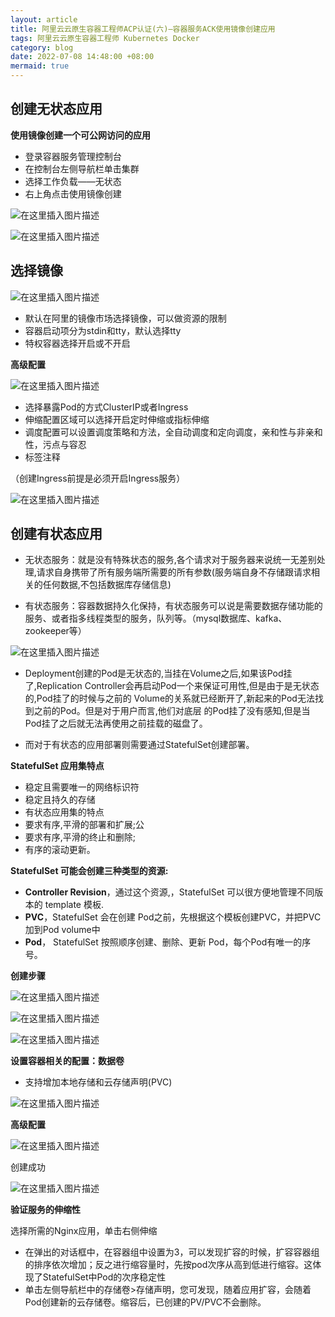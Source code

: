 ```yaml
---
layout: article
title: 阿里云云原生容器工程师ACP认证(六)—容器服务ACK使用镜像创建应用
tags: 阿里云云原生容器工程师 Kubernetes Docker
category: blog
date: 2022-07-08 14:48:00 +08:00
mermaid: true
---
```

## 创建无状态应用

**使用镜像创建一个可公网访问的应用**
- 登录容器服务管理控制台
- 在控制台左侧导航栏单击集群
- 选择工作负载——无状态
- 右上角点击使用镜像创建

![在这里插入图片描述](https://img-blog.csdnimg.cn/406e2fa262814e248d0928de0458e4bb.png)

![在这里插入图片描述](https://img-blog.csdnimg.cn/2e0e2b037d25403aaef4f11b7663638d.png)

## 选择镜像

![在这里插入图片描述](https://img-blog.csdnimg.cn/39f333ac63f145c681bbdf68668526dd.png)

- 默认在阿里的镜像市场选择镜像，可以做资源的限制
- 容器启动项分为stdin和tty，默认选择tty
- 特权容器选择开启或不开启

**高级配置**

![在这里插入图片描述](https://img-blog.csdnimg.cn/9da394491cec4067ba1f9fc4c0d28958.png)

- 选择暴露Pod的方式ClusterIP或者Ingress
- 伸缩配置区域可以选择开启定时伸缩或指标伸缩
- 调度配置可以设置调度策略和方法，全自动调度和定向调度，亲和性与非亲和性，污点与容忍
- 标签注释

（创建Ingress前提是必须开启Ingress服务）

![在这里插入图片描述](https://img-blog.csdnimg.cn/a3ec577f057643da80ece18f8662acfb.png)

## 创建有状态应用
- 无状态服务：就是没有特殊状态的服务,各个请求对于服务器来说统一无差别处理,请求自身携带了所有服务端所需要的所有参数(服务端自身不存储跟请求相关的任何数据,不包括数据库存储信息)

- 有状态服务：容器数据持久化保持，有状态服务可以说是需要数据存储功能的服务、或者指多线程类型的服务，队列等。（mysql数据库、kafka、zookeeper等）

![在这里插入图片描述](https://img-blog.csdnimg.cn/84d076c633d542859b050d33ec7a749a.png)

- Deployment创建的Pod是无状态的,当挂在Volume之后,如果该Pod挂了,Replication Controller会再启动Pod一个来保证可用性,但是由于是无状态的,Pod挂了的时候与之前的 Volume的关系就已经断开了,新起来的Pod无法找到之前的Pod。但是对于用户而言,他们对底层 的Pod挂了没有感知,但是当Pod挂了之后就无法再使用之前挂载的磁盘了。

- 而对于有状态的应用部署则需要通过StatefulSet创建部署。


**StatefulSet 应用集特点**

- 稳定且需要唯一的网络标识符
- 稳定且持久的存储
- 有状态应用集的特点
- 要求有序,平滑的部署和扩展;公
- 要求有序,平滑的终止和删除;
- 有序的滚动更新。

**StatefulSet 可能会创建三种类型的资源:**
 - **Controller Revision**，通过这个资源,，StatefulSet 可以很方便地管理不同版本的 template 模板.
- **PVC**，StatefulSet 会在创建 Pod之前，先根据这个模板创建PVC，并把PVC加到Pod volume中
- **Pod**， StatefulSet 按照顺序创建、删除、更新 Pod，每个Pod有唯一的序号。
 
**创建步骤**

![在这里插入图片描述](https://img-blog.csdnimg.cn/bfc0e720a9b44cdeb30bd163108f85fb.png)

![在这里插入图片描述](https://img-blog.csdnimg.cn/5cf9eb20dd8b4cf4b0372613ad6a91df.png)

![在这里插入图片描述](https://img-blog.csdnimg.cn/fab40655a9cb43c0ba618ed642f25298.png)

**设置容器相关的配置：数据卷**

- 支持增加本地存储和云存储声明(PVC)

![在这里插入图片描述](https://img-blog.csdnimg.cn/4eaccbe3fc0e45b99f70a08b4b8eb130.png)

**高级配置**

![在这里插入图片描述](https://img-blog.csdnimg.cn/b481720f75114e06bd6752515530ad62.png)

创建成功

![在这里插入图片描述](https://img-blog.csdnimg.cn/056a110a52a8492885d1cb9161fbbad6.png)

**验证服务的伸缩性**

选择所需的Nginx应用，单击右侧伸缩

- 在弹出的对话框中，在容器组中设置为3，可以发现扩容的时候，扩容容器组的排序依次增加；反之进行缩容量时，先按pod次序从高到低进行缩容。这体现了StatefulSet中Pod的次序稳定性
- 单击左侧导航栏中的存储卷>存储声明，您可发现，随着应用扩容，会随着Pod创建新的云存储卷。缩容后，已创建的PV/PVC不会删除。

